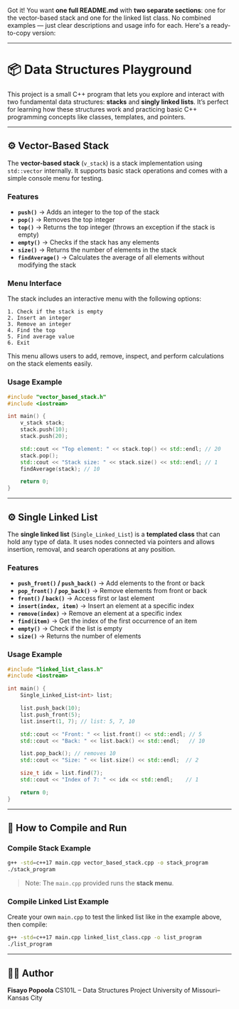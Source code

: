 Got it! You want **one full README.md** with **two separate sections**: one for the vector-based stack and one for the linked list class. No combined examples — just clear descriptions and usage info for each. Here's a ready-to-copy version:

---

# 📦 Data Structures Playground

This project is a small C++ program that lets you explore and interact with two fundamental data structures: **stacks** and **singly linked lists**. It’s perfect for learning how these structures work and practicing basic C++ programming concepts like classes, templates, and pointers.

---

## ⚙️ Vector-Based Stack

The **vector-based stack** (`v_stack`) is a stack implementation using `std::vector` internally. It supports basic stack operations and comes with a simple console menu for testing.

### Features

* **`push()`** → Adds an integer to the top of the stack
* **`pop()`** → Removes the top integer
* **`top()`** → Returns the top integer (throws an exception if the stack is empty)
* **`empty()`** → Checks if the stack has any elements
* **`size()`** → Returns the number of elements in the stack
* **`findAverage()`** → Calculates the average of all elements without modifying the stack

### Menu Interface

The stack includes an interactive menu with the following options:

```
1. Check if the stack is empty
2. Insert an integer
3. Remove an integer
4. Find the top
5. Find average value
6. Exit
```

This menu allows users to add, remove, inspect, and perform calculations on the stack elements easily.

### Usage Example

```cpp
#include "vector_based_stack.h"
#include <iostream>

int main() {
    v_stack stack;
    stack.push(10);
    stack.push(20);

    std::cout << "Top element: " << stack.top() << std::endl; // 20
    stack.pop();
    std::cout << "Stack size: " << stack.size() << std::endl; // 1
    findAverage(stack); // 10

    return 0;
}
```

---

## ⚙️ Single Linked List

The **single linked list** (`Single_Linked_List`) is a **templated class** that can hold any type of data. It uses nodes connected via pointers and allows insertion, removal, and search operations at any position.

### Features

* **`push_front()` / `push_back()`** → Add elements to the front or back
* **`pop_front()` / `pop_back()`** → Remove elements from front or back
* **`front()` / `back()`** → Access first or last element
* **`insert(index, item)`** → Insert an element at a specific index
* **`remove(index)`** → Remove an element at a specific index
* **`find(item)`** → Get the index of the first occurrence of an item
* **`empty()`** → Check if the list is empty
* **`size()`** → Returns the number of elements

### Usage Example

```cpp
#include "linked_list_class.h"
#include <iostream>

int main() {
    Single_Linked_List<int> list;

    list.push_back(10);
    list.push_front(5);
    list.insert(1, 7); // list: 5, 7, 10

    std::cout << "Front: " << list.front() << std::endl; // 5
    std::cout << "Back: " << list.back() << std::endl;   // 10

    list.pop_back(); // removes 10
    std::cout << "Size: " << list.size() << std::endl;  // 2

    size_t idx = list.find(7);
    std::cout << "Index of 7: " << idx << std::endl;    // 1

    return 0;
}
```

---

## 🧰 How to Compile and Run

### Compile Stack Example

```bash
g++ -std=c++17 main.cpp vector_based_stack.cpp -o stack_program
./stack_program
```

> Note: The `main.cpp` provided runs the **stack menu**.

### Compile Linked List Example

Create your own `main.cpp` to test the linked list like in the example above, then compile:

```bash
g++ -std=c++17 main.cpp linked_list_class.cpp -o list_program
./list_program
```

---

## 🧑‍💻 Author

**Fisayo Popoola**
CS101L – Data Structures Project
University of Missouri–Kansas City
